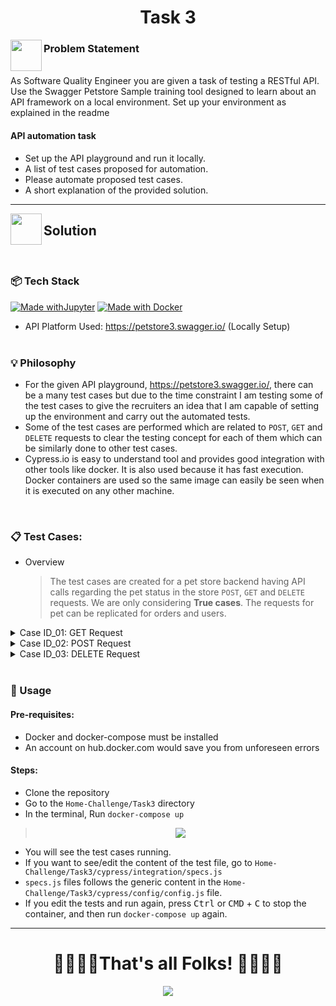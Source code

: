 <h1 align="center">Task 3</h1>

<img align="left" src="https://user-images.githubusercontent.com/65415371/124740290-8e048b80-df12-11eb-9c29-654c9cb4561b.png" width="50px" />

### Problem Statement

<br>
As Software Quality Engineer you are given a task of testing a RESTful API. Use the Swagger Petstore Sample training tool designed to learn about an API framework on a local environment. Set up your environment as explained in the readme

#### API automation task

- Set up the API playground and run it locally.
- A list of test cases proposed for automation.
- Please automate proposed test cases.
- A short explanation of the provided solution.

---

<img align="left" src="https://user-images.githubusercontent.com/65415371/124740340-9eb50180-df12-11eb-9295-e33ac2752c57.png" width="50px" />

## Solution

<br>

### 📦 Tech Stack

[![Made withJupyter](https://img.shields.io/badge/Made%20with-Cypress-058a5e?style=for-the-badge&logo=cypress&logoColor=white)](https://jupyter.org/try)
[![Made with Docker](https://img.shields.io/badge/Made%20with-Docker-blue?style=for-the-badge&logo=docker&logoColor=white)](https://www.docker.com/)
</br>

- API Platform Used: https://petstore3.swagger.io/ (Locally Setup)
  <br/><br/>

### 💡 Philosophy

- For the given API playground, https://petstore3.swagger.io/, there can be a many test cases but due to the time constraint I am testing some of the test cases to give the recruiters an idea that I am capable of setting up the environment and carry out the automated tests.
- Some of the test cases are performed which are related to `POST`, `GET` and `DELETE` requests to clear the testing concept for each of them which can be similarly done to other test cases.
- Cypress.io is easy to understand tool and provides good integration with other tools like docker. It is also used because it has fast execution. Docker containers are used so the same image can easily be seen when it is executed on any other machine.

<br/>

### 📋 Test Cases:

- Overview
  > The test cases are created for a pet store backend having API calls regarding the pet status in the store `POST`, `GET` and `DELETE` requests. We are only considering **True cases**. The requests for pet can be replicated for orders and users.

<details>
  <summary>Case ID_01: GET Request</summary>
  <br/>
  <blockquote>

#### Work Flow

1. GET Request - /pet/{petId} Get Pet by ID

---

#### Assessment

- Check if the headers' content type is `application/json`
- Check if the status code returned is `200`
- Check that status code should not return `404` or`400`
- Check if the body of the response is JSON
- Check if the body of the response matches the example schema (keys matching)

  </blockquote>
</details>

<details>
  <summary>Case ID_02: POST Request</summary>
  <br/>
  <blockquote>

#### Work Flow

1. POST - /pet Add a new pet to the store
2. GET - /pet/{petId} Get Pet by ID

---

#### Assessment

- Send a POST request with the `myPetExample` object as body from the `config.js` file
- Check if the status code returned is `200`
- Check that status code should not return `405`
- Check if the body of the response matches the `myPetExample` object (keys matching)
- Send a GET request with `id = myPetExample.id`
- Check if the status code returned is `200`
- Check that status code should not return `404` or`400`
- Check if the body of the response is JSON
- Check if the body of the response matches the example schema (keys matching)
- Check random values from the response to match the values of `myPetExample` object

  </blockquote>
</details>

<details>
  <summary>Case ID_03: DELETE Request</summary>
  <br/>
  <blockquote>

#### Work Flow

1. DELETE - /pet/{petId} Delete pet by ID
2. GET - /pet/{petId} Get Pet by ID

---

#### Assessment

- Since our `myPetExample` pet is still there as a result of the POST request in the last test, we will use that.
- Send a DELETE request by `id = myPetExample.id`
- Check if the status code returned is `200`
- Check that status code should not return `400`
- Send a GET request with `id = myPetExample.id`
- GET request should return `404`
  </blockquote>
</details>

<br/>

### :wrench: Usage

#### Pre-requisites:

- Docker and docker-compose must be installed
- An account on hub.docker.com would save you from unforeseen errors

#### Steps:

- Clone the repository
- Go to the `Home-Challenge/Task3` directory
- In the terminal, Run `docker-compose up`

<blockquote>
<p align="center"><img src="../../images/Animation.gif"/></p>
</blockquote>

- You will see the test cases running.
- If you want to see/edit the content of the test file, go to `Home-Challenge/Task3/cypress/integration/specs.js`
- `specs.js` files follows the generic content in the `Home-Challenge/Task3/cypress/config/config.js` file.
- If you edit the tests and run again, press <kbd>Ctrl</kbd> or <kbd>CMD</kbd> + <kbd>C</kbd> to stop the container, and then run `docker-compose up` again.

---

<h1 align="center"> 🥳🎉🎆🎈That's all Folks! 🎈🎆🎉🥳 </h1>
<p align="center"><img src="https://media.giphy.com/media/26hiubgNAC4Enzd1S/giphy.gif"/></p>
